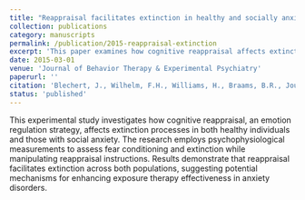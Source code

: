 ```yaml
---
title: "Reappraisal facilitates extinction in healthy and socially anxious individuals"
collection: publications
category: manuscripts
permalink: /publication/2015-reappraisal-extinction
excerpt: 'This paper examines how cognitive reappraisal affects extinction processes in both healthy individuals and those with social anxiety.'
date: 2015-03-01
venue: 'Journal of Behavior Therapy & Experimental Psychiatry'
paperurl: ''
citation: 'Blechert, J., Wilhelm, F.H., Williams, H., Braams, B.R., Jou, J., & Gross, J.J. (2015). Reappraisal facilitates extinction in healthy and socially anxious individuals. <i>Journal of Behavior Therapy & Experimental Psychiatry</i>, 46, 141-150.'
status: 'published'
---
```


This experimental study investigates how cognitive reappraisal, an emotion regulation strategy, affects extinction processes in both healthy individuals and those with social anxiety. The research employs psychophysiological measurements to assess fear conditioning and extinction while manipulating reappraisal instructions. Results demonstrate that reappraisal facilitates extinction across both populations, suggesting potential mechanisms for enhancing exposure therapy effectiveness in anxiety disorders.
